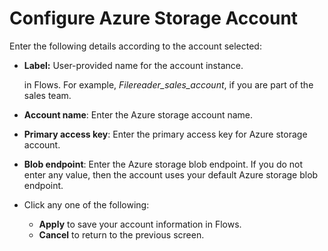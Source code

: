 # Configure Azure Storage Account

Enter the following details according to the account selected:&#x20;

*   **Label:** User-provided name for the account instance.

    in Flows. For example, _Filereader\_sales\_account_, if you are part of the sales team.
* **Account name**: Enter the Azure storage account name.
* **Primary access key**: Enter the primary access key for Azure storage account.
* **Blob endpoint**: Enter the Azure storage blob endpoint. If you do not enter any value, then the account uses your default Azure storage blob endpoint.
* Click any one of the following:
  * **Apply** to save your account information in Flows.
  * **Cancel** to return to the previous screen.
